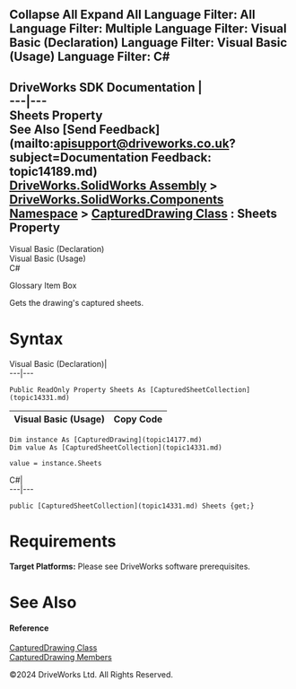        

 Collapse All Expand All  Language Filter: All  Language Filter: Multiple  Language Filter: Visual Basic (Declaration) Language Filter: Visual Basic (Usage) Language Filter: C#  
---  
DriveWorks SDK Documentation  |   
---|---  
Sheets Property   
See Also [Send Feedback](mailto:apisupport@driveworks.co.uk?subject=Documentation Feedback: topic14189.md)  
[DriveWorks.SolidWorks Assembly](topic13342.md) > [DriveWorks.SolidWorks.Components Namespace](topic13925.md) > [CapturedDrawing Class](topic14177.md) : Sheets Property  
---  
  
Visual Basic (Declaration)    
Visual Basic (Usage)    
C# 

Glossary Item Box

Gets the drawing's captured sheets. 

# Syntax

Visual Basic (Declaration)|   
---|---  
      
    
    Public ReadOnly Property Sheets As [CapturedSheetCollection](topic14331.md)  
  
Visual Basic (Usage)| Copy Code  
---|---  
      
    
    Dim instance As [CapturedDrawing](topic14177.md)
    Dim value As [CapturedSheetCollection](topic14331.md)
     
    value = instance.Sheets  
  
C#|   
---|---  
      
    
    public [CapturedSheetCollection](topic14331.md) Sheets {get;}  
  
# Requirements

**Target Platforms:** Please see DriveWorks software prerequisites.

# See Also

#### Reference

[CapturedDrawing Class](topic14177.md)   
[CapturedDrawing Members](topic14178.md)

©2024 DriveWorks Ltd. All Rights Reserved.
